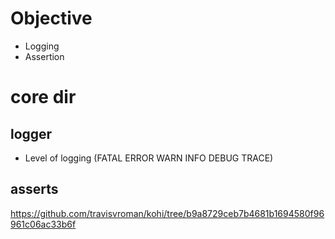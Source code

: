 # Objective
- Logging
- Assertion

# core dir
## logger
- Level of logging (FATAL ERROR WARN INFO DEBUG TRACE)
## asserts

https://github.com/travisvroman/kohi/tree/b9a8729ceb7b4681b1694580f96961c06ac33b6f